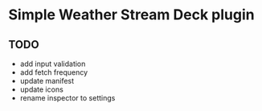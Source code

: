 # Simple Weather Stream Deck plugin

## TODO
- add input validation
- add fetch frequency
- update manifest
- update icons
- rename inspector to settings
